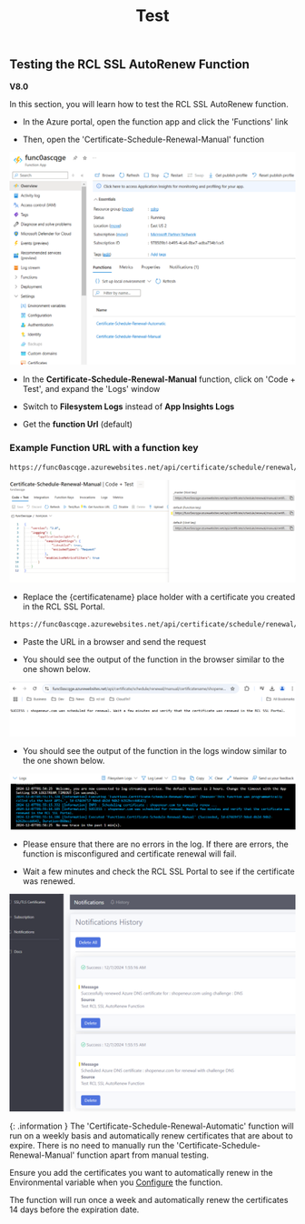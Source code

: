 ﻿---
title: Test
description: Testing the RCL SSL AutoRenew Function
parent: AutoRenew Function
nav_order: 3
---

## Testing the RCL SSL AutoRenew Function
**V8.0**

In this section, you will learn how to test the RCL SSL AutoRenew function. 

- In the Azure portal, open the function app and click the 'Functions' link

- Then, open the 'Certificate-Schedule-Renewal-Manual' function

![install](../images/autorenew_test/func.PNG)

- In the **Certificate-Schedule-Renewal-Manual** function, click on 'Code + Test', and expand the 'Logs' window

- Switch to **Filesystem Logs** instead of **App Insights Logs**

- Get the **function Url** (default)

### Example Function URL with a function key

```bash
https://func0ascqge.azurewebsites.net/api/certificate/schedule/renewal/manual/certificatename/{certificatename}?code=nzIK9EkwJp0Y7wIwx_fTOj2BZ4FyP6NrdQS9IJ6TP9AIAzFuoPV3kw%3D%3D
```

![install](../images/autorenew_test/func2.PNG)

- Replace the {certificatename} place holder with a certificate you created in the RCL SSL Portal.

```bash
https://func0ascqge.azurewebsites.net/api/certificate/schedule/renewal/manual/certificatename/shopeneur.com?code=nzIK9EkwJp0Y7wIwx_fTOj2BZ4FyP6NrdQS9IJ6TP9AIAzFuoPV3kw%3D%3D
```

- Paste the URL in a browser and send the request

- You should see the output of the function in the browser similar to the one shown below. 

![install](../images/autorenew_test/func3.PNG)

- You should see the output of the function in the logs window similar to the one shown below.

![install](../images/autorenew_test/func4.png)

- Please ensure that there are no errors in the log. If there are errors, the function is misconfigured and certificate renewal will fail.

- Wait a few minutes and check the RCL SSL Portal to see if the certificate was renewed.

![install](../images/autorenew_test/func5.png)

{: .information }
The 'Certificate-Schedule-Renewal-Automatic' function will run on a weekly basis and automatically renew certificates that are about to expire. There is no need to manually run the 'Certificate-Schedule-Renewal-Manual' function apart from manual testing.

Ensure you add the certificates you want to automatically renew in the Environmental variable when you [Configure](configure.md#add-the-environment-variables) the function.

The function will run once a week and automatically renew the certificates 14 days before the expiration date.







